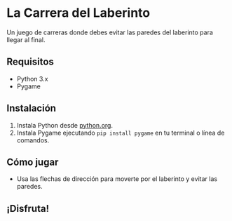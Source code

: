 # La Carrera del Laberinto

Un juego de carreras donde debes evitar las paredes del laberinto para llegar al final.

## Requisitos
- Python 3.x
- Pygame

## Instalación
1. Instala Python desde [python.org](https://www.python.org/).
2. Instala Pygame ejecutando `pip install pygame` en tu terminal o línea de comandos.

## Cómo jugar
- Usa las flechas de dirección para moverte por el laberinto y evitar las paredes.

## ¡Disfruta!

